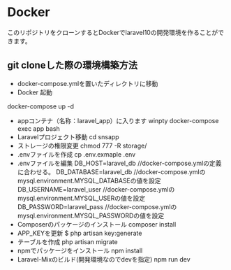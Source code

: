 # Docker
このリポジトリをクローンするとDockerでlaravel10の開発環境を作ることができます。

## git cloneした際の環境構築方法
* docker-compose.ymlを置いたディレクトリに移動
* Docker 起動

docker-compose up -d
* appコンテナ（名称：laravel_app）に入ります
winpty docker-compose exec app bash
* Laravelプロジェクト移動
cd snsapp
* ストレージの権限変更
chmod 777 -R storage/
* .envファイルを作成
cp .env.exmaple .env
* .envファイルを編集
DB_HOST=laravel_db  //docker-compose.ymlの定義に合わせる。
DB_DATABASE=laravel_db //docker-compose.ymlのmysql.environment.MYSQL_DATABASEの値を設定
DB_USERNAME=laravel_user //docker-compose.ymlのmysql.environment.MYSQL_USERの値を設定
DB_PASSWORD=laravel_pass //docker-compose.ymlのmysql.environment.MYSQL_PASSWORDの値を設定
* Composerのパッケージのインストール
composer install
* APP_KEYを更新
$ php artisan key:generate
* テーブルを作成
php artisan migrate
* npmでパッケージをインストール
npm install
* Laravel-Mixのビルド(開発環境なのでdevを指定)
npm run dev
